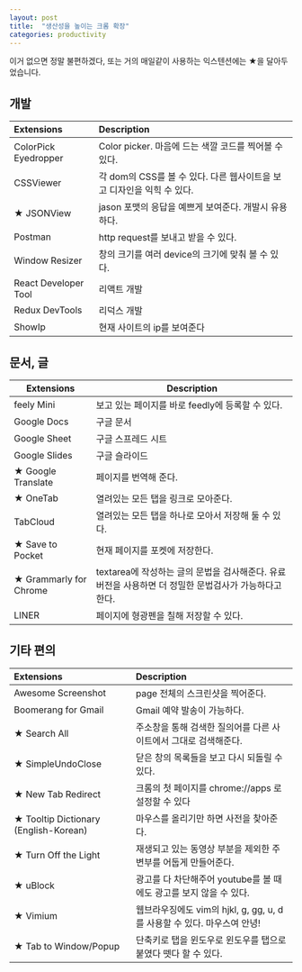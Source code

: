 ```yaml
---
layout: post
title:  "생산성을 높이는 크롬 확장"
categories: productivity
---
```


이거 없으면 정말 불편하겠다, 또는 거의 매일같이 사용하는 익스텐션에는 ★을 달아두었습니다.


## 개발

| Extensions           | Description                              |
| :------------------- | :--------------------------------------- |
| ColorPick Eyedropper | Color picker. 마음에 드는 색깔 코드를 찍어볼 수 있다.    |
| CSSViewer            | 각 dom의 CSS를 볼 수 있다. 다른 웹사이트을 보고 디자인을 익힉 수 있다. |
| ★ JSONView           | jason 포맷의 응답을 예쁘게 보여준다. 개발시 유용하다.   |
| Postman              | http request를 보내고 받을 수 있다.               |
| Window Resizer       | 창의 크기를 여러 device의 크기에 맞춰 볼 수 있다.         |
| React Developer Tool | 리액트 개발         |
| Redux DevTools       | 리덕스 개발         |
| ShowIp               | 현재 사이트의 ip를 보여준다 |




## 문서, 글

| Extensions                               | Description                              |
| ---------------------------------------- | ---------------------------------------- |
| feely Mini                               | 보고 있는 페이지를 바로 feedly에 등록할 수 있다.          |
| Google Docs                              | 구글 문서                                    |
| Google Sheet                             | 구글 스프레드 시트                               |
| Google Slides                            | 구글 슬라이드                                  |
| ★ Google Translate                       | 페이지를 번역해 준다.                             |
| ★ OneTab                                 | 열려있는 모든 탭을 링크로 모아준다.                     |
| TabCloud                                 | 열려있는 모든 탭을 하나로 모아서 저장해 둘 수 있다.           |
| ★ Save to Pocket                         | 현재 페이지를 포켓에 저장한다.                        |
| ★ Grammarly for Chrome                   | textarea에 작성하는 글의 문법을 검사해준다. 유료버전을 사용하면 더 정밀한 문법검사가 가능하다고 한다. |
| LINER                                    | 페이지에 형광펜을 칠해 저장할 수 있다.                   |



## 기타 편의


| Extensions                            | Description                              |
| :------------------------------------ | :--------------------------------------- |
| Awesome Screenshot                    | page 전체의 스크린샷을 찍어준다.                     |
| Boomerang for Gmail                   | Gmail 예약 발송이 가능하다.                       |
| ★ Search All                          | 주소창을 통해 검색한 질의어를 다른 사이트에서 그대로 검색해준다.     |
| ★ SimpleUndoClose                     | 닫은 창의 목록들을 보고 다시 되돌릴 수 있다.               |
| ★ New Tab Redirect                    | 크롬의 첫 페이지를 chrome://apps 로 설정할 수 있다      |
| ★ Tooltip Dictionary (English-Korean) | 마우스를 올리기만 하면 사전을 찾아준다.                   |
| ★ Turn Off the Light                  | 재생되고 있는 동영상 부분을 제외한 주변부를 어둡게 만들어준다.      |
| ★ uBlock                              | 광고를 다 차단해주어 youtube를 볼 때에도 광고를 보지 않을 수 있다. |
| ★ Vimium                              | 웹브라우징에도 vim의 hjkl, g, gg, u, d를 사용할 수 있다. 마우스여 안녕! |
| ★ Tab to Window/Popup                 | 단축키로 탭을 윈도우로 윈도우를 탭으로 붙였다 뗏다 할 수 있다. |



